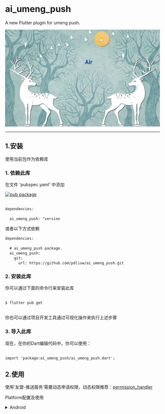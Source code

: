 # ai_umeng_push

A new Flutter plugin for umeng push.


![totem](https://raw.githubusercontent.com/pdliuw/pdliuw.github.io/master/images/totem_four_logo.jpg)

-----


## 1.安装

使用当前包作为依赖库

### 1. 依赖此库

在文件 'pubspec.yaml' 中添加

[![pub package](https://img.shields.io/pub/v/ai_umeng_push.svg)](https://pub.dev/packages/ai_umeng_push)

```

dependencies:

  ai_umeng_push: ^version

```

或者以下方式依赖

```
dependencies:

  # ai_umeng_push package.
  ai_umeng_push:
    git:
      url: https://github.com/pdliuw/ai_umeng_push.git

```

### 2. 安装此库

你可以通过下面的命令行来安装此库

```

$ flutter pub get


```

你也可以通过项目开发工具通过可视化操作来执行上述步骤

### 3. 导入此库

现在，在你的Dart编辑代码中，你可以使用：

```

import 'package:ai_umeng_push/ai_umeng_push.dart';

```


## 2.使用

使用'友盟-推送服务'需要动态申请权限，动态权限推荐：[permission_handler](https://github.com/Baseflow/flutter-permission-handler)


Platform配置及使用

<details>
<summary>Android</summary>

* project -> build.gradle

```

        buildscript {
            repositories {
                google()
                jcenter()
                maven { url 'https://dl.bintray.com/umsdk/release' } // add+
            }
            ***
        }
        
        allprojects {
            repositories {
                maven {
                    url "https://maven.google.com"
                }
                google()
                jcenter()
                maven { url "https://jitpack.io" }
                mavenCentral() // add+
                maven { url 'https://dl.bintray.com/umsdk/release' } // add+
            }
        }

```

```

        <!--
        友盟推送服务权限
        -->
        <uses-permission android:name="android.permission.INTERNET"/>
        <uses-permission android:name="android.permission.ACCESS_NETWORK_STATE"/>
        <uses-permission android:name="android.permission.ACCESS_WIFI_STATE"/>
        <uses-permission android:name="android.permission.READ_PHONE_STATE"/>
        <uses-permission android:name="android.permission.ACCESS_COARSE_LOCATION"/>
        <uses-permission android:name="android.permission.CHANGE_WIFI_MULTICAST_STATE"/>
        <uses-permission android:name="android.permission.WRITE_EXTERNAL_STORAGE"/>
        <uses-permission android:name="android.permission.READ_EXTERNAL_STORAGE"/>   
    

    


```

* proguard

```

        #（友盟推送--start）
        -dontwarn com.umeng.**
        -dontwarn com.taobao.**
        -dontwarn anet.channel.**
        -dontwarn anetwork.channel.**
        -dontwarn org.android.**
        -dontwarn org.apache.thrift.**
        -dontwarn com.xiaomi.**
        -dontwarn com.huawei.**
        -dontwarn com.meizu.**
        
        -keepattributes *Annotation*
        
        -keep class com.taobao.** {*;}
        -keep class org.android.** {*;}
        -keep class anet.channel.** {*;}
        -keep class com.umeng.** {*;}
        -keep class com.xiaomi.** {*;}
        -keep class com.huawei.** {*;}
        -keep class com.meizu.** {*;}
        -keep class org.apache.thrift.** {*;}
        
        -keep class com.alibaba.sdk.android.**{*;}
        -keep class com.ut.**{*;}
        -keep class com.ta.**{*;}
        
        -keep public class **.R$*{
           public static final int *;
        }
        -keepclassmembers class * {
           public <init>(org.json.JSONObject);
        }
        #（友盟推送--end）

```

* 监听'初始化'结果

```

                      //接收初始化结果
                      AiUmengPush.registerServiceCallback(
                        success: (deviceToken) {
                          //deviceToken:设备标识
                        },
                        failure: (errorInfo) {
                          //errorInfo:初始化失败信息
                        },
                      );


```

* 初始化

```

                      //初始化
                      AiUmengPush.init(
                          appKey: "${appKey}",
                          pushSecret: "${secret}",
                          channel: "${channelName}");

```



</details>